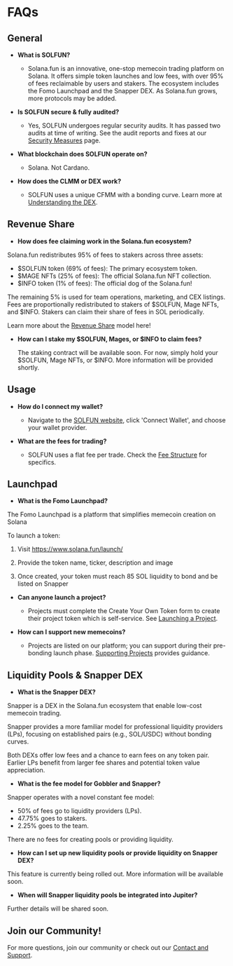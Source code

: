# FAQs

## General

* **What is SOLFUN?**

  * Solana.fun is an innovative, one-stop memecoin trading platform on Solana. It offers simple token launches and low fees, with over 95% of fees reclaimable by users and stakers. The ecosystem includes the Fomo Launchpad and the Snapper DEX. As Solana.fun grows, more protocols may be added.

* **Is SOLFUN secure & fully audited?**
  * Yes, SOLFUN undergoes regular security audits. It has passed two audits at time of writing. See the audit reports and fixes at our [Security Measures](../../security-and-audits/security-measures.md) page.

* **What blockchain does SOLFUN operate on?**
  * Solana. Not Cardano.

* **How does the CLMM or DEX work?**
  * SOLFUN uses a unique CFMM with a bonding curve. Learn more at [Understanding the DEX](../../solana-dex/understanding-the-dex.md).

## Revenue Share

* **How does fee claiming work in the Solana.fun ecosystem?**

Solana.fun redistributes 95% of fees to stakers across three assets:

  * $SOLFUN token (69% of fees): The primary ecosystem token.
  * $MAGE NFTs (25% of fees): The official Solana.fun NFT collection.
  * $INFO token (1% of fees): The official dog of the Solana.fun!

  The remaining 5% is used for team operations, marketing, and CEX listings. Fees are proportionally redistributed to stakers of $SOLFUN, Mage NFTs, and $INFO. Stakers can claim their share of fees in SOL periodically.

  Learn more about the [Revenue Share](../../getting-started/revenue-share.md) model here!

* **How can I stake my $SOLFUN, Mages, or $INFO to claim fees?**

  The staking contract will be available soon. For now, simply hold your $SOLFUN, Mage NFTs, or $INFO. More information will be provided shortly.

## Usage

* **How do I connect my wallet?**
  * Navigate to the [SOLFUN website](https://solana.fun/), click 'Connect Wallet', and choose your wallet provider.

* **What are the fees for trading?**
  * SOLFUN uses a flat fee per trade. Check the [Fee Structure](../../technical-details/fee-structure.md) for specifics.

## Launchpad

* **What is the Fomo Launchpad?**

The Fomo Launchpad is a platform that simplifies memecoin creation on Solana

To launch a token:

1. Visit https://www.solana.fun/launch/

2. Provide the token name, ticker, description and image

3. Once created, your token must reach 85 SOL liquidity to bond and be listed on Snapper

* **Can anyone launch a project?**
  * Projects must complete the Create Your Own Token form to create their project token which is self-service. See [Launching a Project](../../fomo-launchpad/launching-a-project.md).

* **How can I support new memecoins?**
  * Projects are listed on our platform; you can support during their pre-bonding launch phase. [Supporting Projects](../../fomo-launchpad/supporting-projects.md) provides guidance.

## Liquidity Pools & Snapper DEX

* **What is the Snapper DEX?**

Snapper is a DEX in the Solana.fun ecosystem that enable low-cost memecoin trading.

Snapper provides a more familiar model for professional liquidity providers (LPs), focusing on established pairs (e.g., SOL/USDC) without bonding curves.

Both DEXs offer low fees and a chance to earn fees on any token pair. Earlier LPs benefit from larger fee shares and potential token value appreciation.

* **What is the fee model for Gobbler and Snapper?**

Snapper operates with a novel constant fee model:

  * 50% of fees go to liquidity providers (LPs).
  * 47.75% goes to stakers.
  * 2.25% goes to the team.

There are no fees for creating pools or providing liquidity.

* **How can I set up new liquidity pools or provide liquidity on Snapper DEX?**

This feature is currently being rolled out. More information will be available soon.

* **When will Snapper liquidity pools be integrated into Jupiter?**

Further details will be shared soon.

## Join our Community!

For more questions, join our community or check out our [Contact and Support](../../contact-and-support.md).
